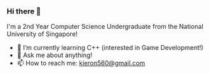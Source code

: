 ### Hi there 👋

I'm a 2nd Year Computer Science Undergraduate from the National University of Singapore! 

- 🌱 I’m currently learning C++ (interested in Game Development!)
- 💬 Ask me about anything!
- 📫 How to reach me: kieron560@gmail.com

